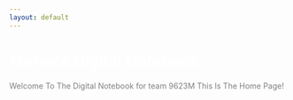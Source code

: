 ```yaml
---
layout: default
---
```


<h1> <span style="color:white">Menace Digital Notebook</span> </h1>
<span style="color:grey">
<p> 
Welcome To The Digital Notebook for team 9623M 
This Is The Home Page!
</p>
</span>
